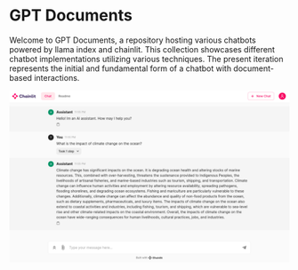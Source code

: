 # GPT Documents

Welcome to GPT Documents, a repository hosting various chatbots powered by llama index and chainlit. This collection showcases different chatbot implementations utilizing various techniques. The present iteration represents the initial and fundamental form of a chatbot with document-based interactions.

![Alt Text](1.BasicDocChatbot/images/ChainlitRAG.png)